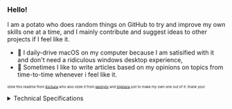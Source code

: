 ### Hello!
I am a potato who does random things on GitHub to try and improve my own skills one at a time, and I mainly contribute and suggest ideas to other projects if I feel like it.

- 🍎 I daily-drive macOS on my computer because I am satisified with it and don't need a ridiculous windows desktop experience,
- 📝 Sometimes I like to write articles based on my opinions on topics from time-to-time whenever i feel like it.

<sub><sup><sup>stole this readme from [Kichura](https://github.com/Kichura) who also stole it from [kennytv](https://github.com/kennytv) and [triphora](https://github.com/triphora) just to make my own one out of it. thank you!</sup></sup></sup>

<details><summary>Technical Specifications</summary>

[![OS - macOS 14.6.1](https://img.shields.io/badge/macOS-14.6.1-FFFFFF?style=plastic&logo=apple&logoColor=black)](https://en.wikipedia.org/wiki/macOS) [![CPU - Intel Core i7-8700](https://img.shields.io/badge/Intel_Core_i7-8700-0071c5?style=flat&logo=intel&logoColor=blue)](https://www.intel.com/content/www/us/en/products/sku/126686/intel-core-i78700-processor-12m-cache-up-to-4-60-ghz/specifications.html)  [![GPU - AMD Radeon Pro 560X](https://img.shields.io/badge/Radeon-Pro_560X-ED1C24?style=plastic&logo=amd&logoColor=white)](https://www.techpowerup.com/gpu-specs/radeon-pro-560x.c3282)

[![iMac (21.5-inch, 2019)](https://img.shields.io/badge/iMac-(21.5_Inch,_2019)-FFFFFF?style=plastic&logo=apple&logoColor=black)](https://support.apple.com/en-gb/111963)
[![Mobile - iPhone 12](https://img.shields.io/badge/iPhone-12-FFFFFF?style=plastic&logo=apple&logoColor=black)](https://support.apple.com/kb/SP830?locale=en_GB)
